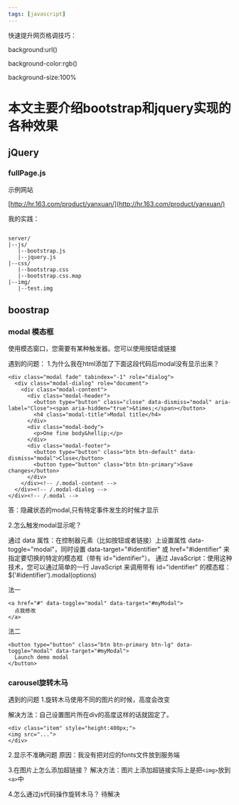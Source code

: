 ```yaml
---
tags: [javascript]
---
```


快速提升网页格调技巧：

background:url()

background-color:rgb()

background-size:100%
# 本文主要介绍bootstrap和jquery实现的各种效果

## jQuery

### fullPage.js

示例网站

[http://hr.163.com/product/yanxuan/](http://hr.163.com/product/yanxuan/)


我的实践：
```

server/
|--js/
   |--bootstrap.js
   |--jquery.js
|--css/
   |--bootstrap.css
   |--bootstrap.css.map
|--img/
   |--test.img
```


## boostrap 

### modal 模态框
使用模态窗口，您需要有某种触发器。您可以使用按钮或链接

遇到的问题：
1.为什么我在html添加了下面这段代码后modal没有显示出来？
```
<div class="modal fade" tabindex="-1" role="dialog">
  <div class="modal-dialog" role="document">
    <div class="modal-content">
      <div class="modal-header">
        <button type="button" class="close" data-dismiss="modal" aria-label="Close"><span aria-hidden="true">&times;</span></button>
        <h4 class="modal-title">Modal title</h4>
      </div>
      <div class="modal-body">
        <p>One fine body&hellip;</p>
      </div>
      <div class="modal-footer">
        <button type="button" class="btn btn-default" data-dismiss="modal">Close</button>
        <button type="button" class="btn btn-primary">Save changes</button>
      </div>
    </div><!-- /.modal-content -->
  </div><!-- /.modal-dialog -->
</div><!-- /.modal -->
```

答：隐藏状态的modal,只有特定事件发生的时候才显示

2.怎么触发modal显示呢？

通过 data 属性：在控制器元素（比如按钮或者链接）上设置属性 data-toggle="modal"，同时设置 data-target="#identifier" 或 href="#identifier" 来指定要切换的特定的模态框（带有 id="identifier"）。
通过 JavaScript：使用这种技术，您可以通过简单的一行 JavaScript 来调用带有 id="identifier" 的模态框：
$('#identifier').modal(options)

法一
```
<a href="#" data-toggle="modal" data-target="#myModal">
  点我修改	
</a>
```
法二
```
<button type="button" class="btn btn-primary btn-lg" data-toggle="modal" data-target="#myModal">
  Launch demo modal
</button>
```

### carousel旋转木马

遇到的问题
1.旋转木马使用不同的图片的时候，高度会改变

解决方法：自己设置图片所在div的高度这样的话就固定了。

```
<div class="item" style="height:400px;">
<img src="...">
</div>
```

2.<span class="glyphicon glyphicon-chevron-right" aria-hidden="true"></span>显示不准确问题
原因：我没有把对应的fonts文件放到服务端

3.在图片上怎么添加超链接？
解决方法：图片上添加超链接实际上是把`<img>`放到`<a>`中

4.怎么通过js代码操作旋转木马？
待解决
